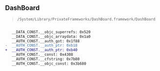 ## DashBoard

> `/System/Library/PrivateFrameworks/DashBoard.framework/DashBoard`

```diff

   __DATA_CONST.__objc_superrefs: 0x520
   __DATA_CONST.__objc_arraydata: 0x1a0
   __AUTH_CONST.__auth_got: 0x1f88
-  __AUTH_CONST.__auth_ptr: 0xb18
+  __AUTH_CONST.__auth_ptr: 0xb40
   __AUTH_CONST.__const: 0x4308
   __AUTH_CONST.__cfstring: 0x7b80
   __AUTH_CONST.__objc_const: 0x3b680

```
